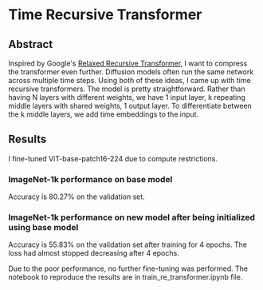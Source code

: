 # Time Recursive Transformer

## Abstract
Inspired by Google's [Relaxed Recursive Transformer](https://arxiv.org/pdf/2410.20672), I want to compress the transformer even further. Diffusion models often run the same network across multiple time steps. Using both of these ideas, I came up with time recursive transformers. The model is pretty straightforward. Rather than having N layers with different weights, we have 1 input layer, k repeating middle layers with shared weights, 1 output layer. To differentiate between the k middle layers, we add time embeddings to the input.

## Results
I fine-tuned ViT-base-patch16-224 due to compute restrictions.

### ImageNet-1k performance on base model
Accuracy is 80.27% on the validation set.

### ImageNet-1k performance on new model after being initialized using base model
Accuracy is 55.83% on the validation set after training for 4 epochs. The loss had almost stopped decreasing after 4 epochs.


Due to the poor performance, no further fine-tuning was performed. The notebook to reproduce the results are in train_re_transformer.ipynb file.